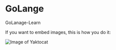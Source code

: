 # GoLange
GoLanage-Learn

If you want to embed images, this is how you do it:

![Image of Yaktocat](https://octodex.github.com/images/yaktocat.png)
